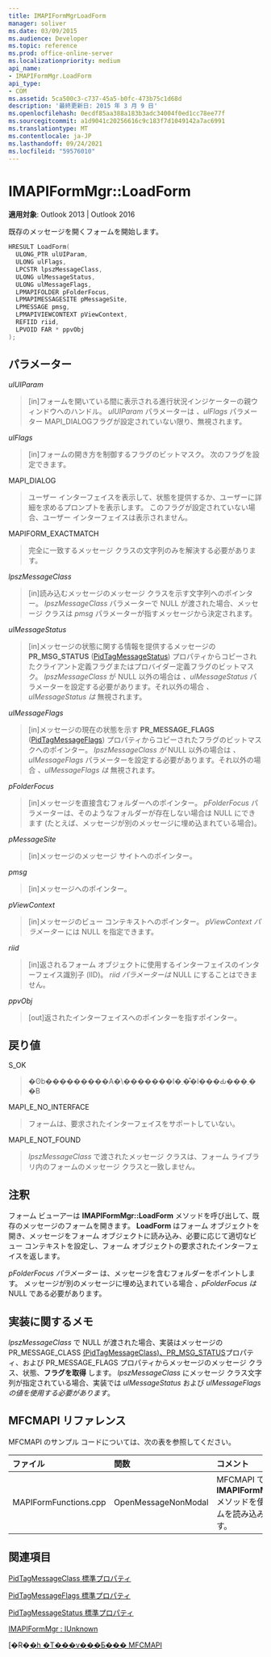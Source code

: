 ```yaml
---
title: IMAPIFormMgrLoadForm
manager: soliver
ms.date: 03/09/2015
ms.audience: Developer
ms.topic: reference
ms.prod: office-online-server
ms.localizationpriority: medium
api_name:
- IMAPIFormMgr.LoadForm
api_type:
- COM
ms.assetid: 5ca500c3-c737-45a5-b0fc-473b75c1d68d
description: '最終更新日: 2015 年 3 月 9 日'
ms.openlocfilehash: 0ecdf85aa388a183b3adc34004f0ed1cc78ee77f
ms.sourcegitcommit: a1d9041c20256616c9c183f7d1049142a7ac6991
ms.translationtype: MT
ms.contentlocale: ja-JP
ms.lasthandoff: 09/24/2021
ms.locfileid: "59576010"
---
```

# <a name="imapiformmgrloadform"></a>IMAPIFormMgr::LoadForm

  
  
**適用対象**: Outlook 2013 | Outlook 2016 
  
既存のメッセージを開くフォームを開始します。
  
```cpp
HRESULT LoadForm(
  ULONG_PTR ulUIParam,
  ULONG ulFlags,
  LPCSTR lpszMessageClass,
  ULONG ulMessageStatus,
  ULONG ulMessageFlags,
  LPMAPIFOLDER pFolderFocus,
  LPMAPIMESSAGESITE pMessageSite,
  LPMESSAGE pmsg,
  LPMAPIVIEWCONTEXT pViewContext,
  REFIID riid,
  LPVOID FAR * ppvObj
);
```

## <a name="parameters"></a>パラメーター

 _ulUIParam_
  
> [in]フォームを開いている間に表示される進行状況インジケーターの親ウィンドウへのハンドル。 _ulUIParam_ パラメーターは _、ulFlags_ パラメーター MAPI_DIALOGフラグが設定されていない限り、無視されます。 
    
 _ulFlags_
  
> [in]フォームの開き方を制御するフラグのビットマスク。 次のフラグを設定できます。
    
MAPI_DIALOG 
  
> ユーザー インターフェイスを表示して、状態を提供するか、ユーザーに詳細を求めるプロンプトを表示します。 このフラグが設定されていない場合、ユーザー インターフェイスは表示されません。
    
MAPIFORM_EXACTMATCH 
  
> 完全に一致するメッセージ クラスの文字列のみを解決する必要があります。
    
 _lpszMessageClass_
  
> [in]読み込むメッセージのメッセージ クラスを示す文字列へのポインター。 _lpszMessageClass_ パラメーターで NULL が渡された場合、メッセージ クラスは _pmsg_ パラメーターが指すメッセージから決定されます。 
    
 _ulMessageStatus_
  
> [in]メッセージの状態に関する情報を提供するメッセージの **PR_MSG_STATUS** ([PidTagMessageStatus](pidtagmessagestatus-canonical-property.md)) プロパティからコピーされたクライアント定義フラグまたはプロバイダー定義フラグのビットマスク。 _lpszMessageClass_ が NULL 以外の場合は _、ulMessageStatus_ パラメーターを設定する必要があります。それ以外の場合 _、ulMessageStatus は_ 無視されます。 
    
 _ulMessageFlags_
  
> [in]メッセージの現在の状態を示す **PR_MESSAGE_FLAGS** ([PidTagMessageFlags](pidtagmessageflags-canonical-property.md)) プロパティからコピーされたフラグのビットマスクへのポインター。 _lpszMessageClass が_ NULL 以外の場合は _、ulMessageFlags_ パラメーターを設定する必要があります。それ以外の場合 _、ulMessageFlags は_ 無視されます。 
    
 _pFolderFocus_
  
> [in]メッセージを直接含むフォルダーへのポインター。 _pFolderFocus_ パラメーターは、そのようなフォルダーが存在しない場合は NULL にできます (たとえば、メッセージが別のメッセージに埋め込まれている場合)。 
    
 _pMessageSite_
  
> [in]メッセージのメッセージ サイトへのポインター。
    
 _pmsg_
  
> [in]メッセージへのポインター。
    
 _pViewContext_
  
> [in]メッセージのビュー コンテキストへのポインター。 _pViewContext パラメーター_ には NULL を指定できます。 
    
 _riid_
  
> [in]返されるフォーム オブジェクトに使用するインターフェイスのインターフェイス識別子 (IID)。 _riid パラメーターは_ NULL にすることはできません。 
    
 _ppvObj_
  
> [out]返されたインターフェイスへのポインターを指すポインター。
    
## <a name="return-value"></a>戻り値

S_OK 
  
> �ʘb���������A�\�������l�܂��͒l���Ԃ���܂��B
    
MAPI_E_NO_INTERFACE 
  
> フォームは、要求されたインターフェイスをサポートしていない。
    
MAPI_E_NOT_FOUND 
  
> _lpszMessageClass_ で渡されたメッセージ クラスは、フォーム ライブラリ内のフォームのメッセージ クラスと一致しません。 
    
## <a name="remarks"></a>注釈

フォーム ビューアーは **IMAPIFormMgr::LoadForm** メソッドを呼び出して、既存のメッセージのフォームを開きます。 **LoadForm** はフォーム オブジェクトを開き、メッセージをフォーム オブジェクトに読み込み、必要に応じて適切なビュー コンテキストを設定し、フォーム オブジェクトの要求されたインターフェイスを返します。 
  
_pFolderFocus パラメーター_ は、メッセージを含むフォルダーをポイントします。 メッセージが別のメッセージに埋め込まれている場合  _、pFolderFocus は_ NULL である必要があります。 
  
## <a name="notes-to-implementers"></a>実装に関するメモ

_lpszMessageClass_ で NULL が渡された場合、実装はメッセージの PR_MESSAGE_CLASS [(PidTagMessageClass)、PR_MSG_STATUS](pidtagmessageclass-canonical-property.md)プロパティ、および PR_MESSAGE_FLAGS プロパティからメッセージのメッセージ クラス、状態、**フラグを取得** します。  _lpszMessageClass_ にメッセージ クラス文字列が指定されている場合、実装では _ulMessageStatus_ および _ulMessageFlags の値を使用する必要があります_。
  
## <a name="mfcmapi-reference"></a>MFCMAPI リファレンス

MFCMAPI のサンプル コードについては、次の表を参照してください。
  
|**ファイル**|**関数**|**コメント**|
|:-----|:-----|:-----|
|MAPIFormFunctions.cpp  <br/> |OpenMessageNonModal  <br/> |MFCMAPI では **、IMAPIFormMgr::LoadForm** メソッドを使用してフォームを読み込み、表示します。  <br/> |
   
## <a name="see-also"></a>関連項目



[PidTagMessageClass 標準プロパティ](pidtagmessageclass-canonical-property.md)
  
[PidTagMessageFlags 標準プロパティ](pidtagmessageflags-canonical-property.md)
  
[PidTagMessageStatus 標準プロパティ](pidtagmessagestatus-canonical-property.md)
  
[IMAPIFormMgr : IUnknown](imapiformmgriunknown.md)


[�R�[�h �T���v���Ƃ��� MFCMAPI](mfcmapi-as-a-code-sample.md)

